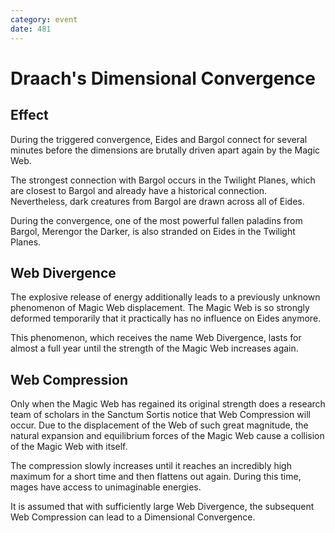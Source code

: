 ```yaml
---
category: event
date: 481
---
```


# Draach's Dimensional Convergence

## Effect
During the triggered convergence, Eides and Bargol connect for several minutes before the dimensions are brutally driven apart again by the Magic Web.

The strongest connection with Bargol occurs in the Twilight Planes, which are closest to Bargol and already have a historical connection. Nevertheless, dark creatures from Bargol are drawn across all of Eides.

During the convergence, one of the most powerful fallen paladins from Bargol, Merengor the Darker, is also stranded on Eides in the Twilight Planes.

## Web Divergence
The explosive release of energy additionally leads to a previously unknown phenomenon of Magic Web displacement. The Magic Web is so strongly deformed temporarily that it practically has no influence on Eides anymore.

This phenomenon, which receives the name Web Divergence, lasts for almost a full year until the strength of the Magic Web increases again.

## Web Compression
Only when the Magic Web has regained its original strength does a research team of scholars in the Sanctum Sortis notice that Web Compression will occur. Due to the displacement of the Web of such great magnitude, the natural expansion and equilibrium forces of the Magic Web cause a collision of the Magic Web with itself.

The compression slowly increases until it reaches an incredibly high maximum for a short time and then flattens out again. During this time, mages have access to unimaginable energies.

It is assumed that with sufficiently large Web Divergence, the subsequent Web Compression can lead to a Dimensional Convergence.